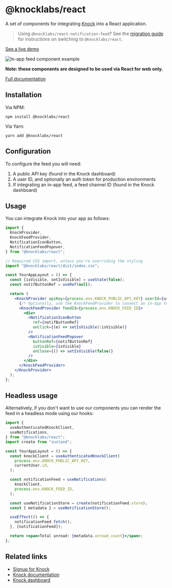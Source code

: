 # @knocklabs/react

A set of components for integrating [Knock](https://knock.app) into a React application.

> Using `@knocklabs/react-notification-feed`? See the [migration guide](https://docs.knock.app/in-app-ui/react/migrating-from-react-notification-feed) for instructions on switching to `@knocklabs/react`.

[See a live demo](https://knock-in-app-notifications-react.vercel.app/)

![In-app feed component example](NotificationFeed.png)

**Note: these components are designed to be used via React for web only.**

[Full documentation](https://docs.knock.app/in-app-ui/react/overview)

## Installation

Via NPM:

```
npm install @knocklabs/react
```

Via Yarn:

```
yarn add @knocklabs/react
```

## Configuration

To configure the feed you will need:

1. A public API key (found in the Knock dashboard)
1. A user ID, and optionally an auth token for production environments
1. If integrating an in-app feed, a feed channel ID (found in the Knock dashboard)

## Usage

You can integrate Knock into your app as follows:

```jsx
import {
  KnockProvider,
  KnockFeedProvider,
  NotificationIconButton,
  NotificationFeedPopover,
} from "@knocklabs/react";

// Required CSS import, unless you're overriding the styling
import "@knocklabs/react/dist/index.css";

const YourAppLayout = () => {
  const [isVisible, setIsVisible] = useState(false);
  const notifButtonRef = useRef(null);

  return (
    <KnockProvider apiKey={process.env.KNOCK_PUBLIC_API_KEY} userId={userId}>
      {/* Optionally, use the KnockFeedProvider to connect an in-app feed */}
      <KnockFeedProvider feedId={process.env.KNOCK_FEED_ID}>
        <div>
          <NotificationIconButton
            ref={notifButtonRef}
            onClick={(e) => setIsVisible(!isVisible)}
          />
          <NotificationFeedPopover
            buttonRef={notifButtonRef}
            isVisible={isVisible}
            onClose={() => setIsVisible(false)}
          />
        </div>
      </KnockFeedProvider>
    </KnockProvider>
  );
};
```

## Headless usage

Alternatively, if you don't want to use our components you can render the feed in a headless mode using our hooks:

```jsx
import {
  useAuthenticatedKnockClient,
  useNotifications,
} from "@knocklabs/react";
import create from "zustand";

const YourAppLayout = () => {
  const knockClient = useAuthenticatedKnockClient(
    process.env.KNOCK_PUBLIC_API_KEY,
    currentUser.id,
  );

  const notificationFeed = useNotifications(
    knockClient,
    process.env.KNOCK_FEED_ID,
  );

  const useNotificationStore = create(notificationFeed.store);
  const { metadata } = useNotificationStore();

  useEffect(() => {
    notificationFeed.fetch();
  }, [notificationFeed]);

  return <span>Total unread: {metadata.unread_count}</span>;
};
```

## Related links

- [Signup for Knock](https://knock.app)
- [Knock documentation](https://docs.knock.app)
- [Knock dashboard](https://dashboard.knock.app)
